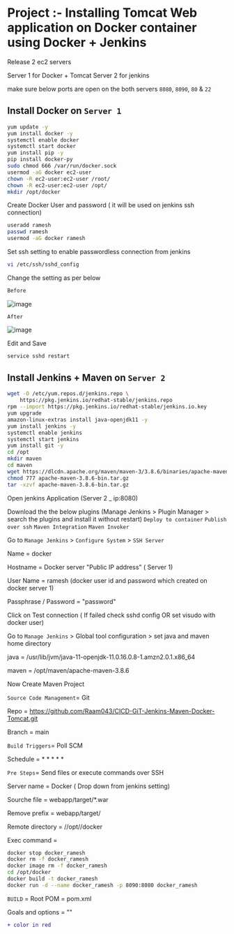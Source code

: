 # Project :-  Installing Tomcat Web application on Docker container using Docker + Jenkins

Release 2 ec2 servers 

Server 1 for Docker + Tomcat
Server 2 for jenkins

make sure below ports are open on the both servers
`8080`, `8090`, `80` & `22`

## Install Docker on `Server 1`
```sh
yum update -y
yum install docker -y
systemctl enable docker
systemctl start docker
yum install pip -y
pip install docker-py
sudo chmod 666 /var/run/docker.sock
usermod -aG docker ec2-user
chown -R ec2-user:ec2-user /root/
chown -R ec2-user:ec2-user /opt/
mkdir /opt/docker
```

Create Docker User and password ( it will be used on jenkins ssh connection)
```sh
useradd ramesh
passwd ramesh
usermod -aG docker ramesh
```
Set ssh setting to enable passwordless connection from jenkins
```sh
vi /etc/ssh/sshd_config
```
Change the setting as per below

```diff
Before 
```
![image](https://user-images.githubusercontent.com/111989928/198711105-0672a166-bf18-4922-a0dd-074bf7f75f8d.png)

`After`

![image](https://user-images.githubusercontent.com/111989928/198711366-3b7384d3-e18c-42c4-b966-149aeaefbcd6.png)

Edit and Save 

```sh
service sshd restart
```


## Install Jenkins + Maven on `Server 2`
```sh
wget -O /etc/yum.repos.d/jenkins.repo \
    https://pkg.jenkins.io/redhat-stable/jenkins.repo
rpm --import https://pkg.jenkins.io/redhat-stable/jenkins.io.key
yum upgrade
amazon-linux-extras install java-openjdk11 -y
yum install jenkins -y
systemctl enable jenkins
systemctl start jenkins
yum install git -y
cd /opt
mkdir maven
cd maven
wget https://dlcdn.apache.org/maven/maven-3/3.8.6/binaries/apache-maven-3.8.6-bin.tar.gz
chmod 777 apache-maven-3.8.6-bin.tar.gz
tar -xzvf apache-maven-3.8.6-bin.tar.gz

```
Open jenkins Application (Server 2 _ ip:8080)

Download the the below plugins (Manage Jenkins > Plugin Manager > search the plugins and install it without restart)
`Deploy to container` 
`Publish over ssh`
`Maven Integration`
`Maven Invoker`


Go to `Manage Jenkins` > `Configure System` > `SSH Server` 

Name = docker

Hostname = Docker server "Public IP address" ( Server 1)

User Name = ramesh    (docker user id and password which created on docker server 1)

Passphrase / Password = "password"

Click on Test connection ( If failed check sshd config OR set visudo with docker user)

Go to `Manage Jenkins` > Global tool configuration > set java and maven home directory

java = /usr/lib/jvm/java-11-openjdk-11.0.16.0.8-1.amzn2.0.1.x86_64

maven = /opt/maven/apache-maven-3.8.6



Now Create Maven Project

`Source Code Management`= Git

Repo = https://github.com/Raam043/CICD-GiT-Jenkins-Maven-Docker-Tomcat.git 

Branch = main


`Build Triggers`= Poll SCM 

Schedule = * * * * *


`Pre Steps`= Send files or execute commands over SSH

Server name = Docker ( Drop down from jenkins setting)

Sourche file = webapp/target/*.war

Remove prefix = webapp/target/

Remote directory = //opt//docker

Exec command = 
```sh
docker stop docker_ramesh
docker rm -f docker_ramesh
docker image rm -f docker_ramesh
cd /opt/docker
docker build -t docker_ramesh
docker run -d --name docker_ramesh -p 8090:8080 docker_ramesh
```

`BUILD` = 
Root POM = pom.xml

Goals and options = ""




```diff
+ color in red
```








